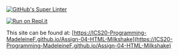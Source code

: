 [![GitHub's Super Linter](https://github.com/ICS20-Programming-MadeleineF/Assign-04-HTML-Milkshake/workflows/GitHub's%20Super%20Linter/badge.svg)](https://github.com/ICS20-Programming-MadeleineF/Assign-04-HTML-Milkshake/actions)



[![Run on Repl.it](https://repl.it/badge/github/ICS20-Programming-MadeleineF/Assign-04-HTML-Milkshake)](https://repl.it/github/ICS20-Programming-MadeleineF/Assign-04-HTML-Milkshake)



This site can be found at: [https://ICS20-Programming-MadeleineF.github.io/Assign-04-HTML-Milkshake](https://ICS20-Programming-MadeleineF.github.io/Assign-04-HTML-Milkshake)